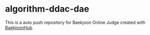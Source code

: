 # algorithm-ddac-dae
This is a auto push repository for Baekjoon Online Judge created with [BaekjoonHub](https://github.com/BaekjoonHub/BaekjoonHub).
